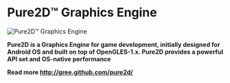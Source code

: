 # Pure2D&trade; Graphics Engine
![Pure2D&trade; Graphics Engine](https://gree.github.com/pages/pure2d/doc/pure2d_logo_64.png)

**Pure2D is a Graphics Engine for game development, initially designed for Android OS and built on top of OpenGLES-1.x. Pure2D provides a powerful API set and OS-native performance**

**Read more http://gree.github.com/pure2d/**